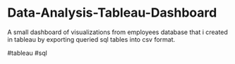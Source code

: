 # Data-Analysis-Tableau-Dashboard
A small dashboard of visualizations from employees database that i created in tableau by exporting queried sql tables into csv format.

#tableau #sql
